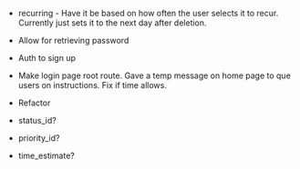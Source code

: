 - recurring - Have it be based on how often the user selects it to recur. Currently just sets it to the next day after deletion.
- Allow for retrieving password
- Auth to sign up

- Make login page root route. Gave a temp message on home page to que users on instructions. Fix if time allows.
- Refactor

- status_id?
- priority_id?
- time_estimate?